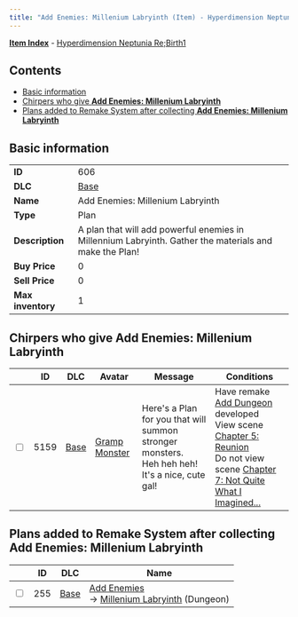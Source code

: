 ```yaml
---
title: "Add Enemies: Millenium Labryinth (Item) - Hyperdimension Neptunia Re;Birth1"
---
```


[**Item Index**](/neptunia/rb1/item/index.html) - [Hyperdimension Neptunia Re;Birth1](/neptunia/rb1)

## Contents

- [Basic information](#basic-information)
- [Chirpers who give **Add Enemies: Millenium Labryinth**](#chirpers-who-give-add-enemies-millenium-labryinth)
- [Plans added to Remake System after collecting **Add Enemies: Millenium Labryinth**](#plans-added-to-remake-system-after-collecting-add-enemies-millenium-labryinth)

## Basic information

|   |   |
| -- | -- |
| **ID** | 606 |
| **DLC** | [Base](/neptunia/rb1/dlc/1-base.html) |
| **Name** | Add Enemies: Millenium Labryinth |
| **Type** | Plan |
| **Description** | A plan that will add powerful enemies in Millennium Labryinth. Gather the materials and make the Plan! |
| **Buy Price** | 0 |
| **Sell Price** | 0 |
| **Max inventory** | 1 |


## Chirpers who give **Add Enemies: Millenium Labryinth**

|    | ID | DLC | Avatar | Message | Conditions |
| -- | -- | --- | ------ | ------- | ---------- |
| <input type="checkbox" id="rb1-chirper-event-1-5159" class="trackbox" /> | 5159 | [Base](/neptunia/rb1/dlc/1-base.html) | [Gramp Monster](/neptunia/rb1/undefined/1-243-gramp-monster.html) | Here's a Plan for you that will summon stronger monsters.<br />Heh heh heh! It's a nice, cute gal! | Have remake [Add Dungeon](/neptunia/rb1/remake/1-218-add-dungeon.html) developed<br />View scene [Chapter 5: Reunion](/neptunia/rb1/scene/1-503-chapter-5-reunion.html)<br />Do not view scene [Chapter 7: Not Quite What I Imagined...](/neptunia/rb1/scene/1-701-chapter-7-not-quite-what-i-imagined.html) |


## Plans added to Remake System after collecting **Add Enemies: Millenium Labryinth**

|    | ID | DLC | Name |
| -- | -- | --- | ---- |
| <input type="checkbox" id="rb1-remake-1-255" class="trackbox" /> | 255 | [Base](/neptunia/rb1/dlc/1-base.html) | [Add Enemies](/neptunia/rb1/remake/1-255-add-enemies.html)<br /> → [Millenium Labryinth](/neptunia/rb1/dungeon/1-113-millenium-labryinth.html) (Dungeon) |

